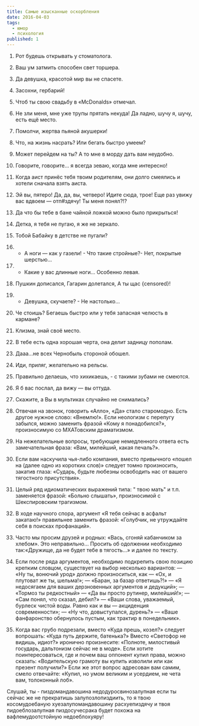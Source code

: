 ```yaml
---
title: Самые изысканные оскорбления
date: 2016-04-03
tags:
  - юмор
  - психология
published: 1
---
```


1. Рот будешь открывать у стоматолога.
2. Ваш ум затмить способен свет торшера.
3. Да девушка, красотой мир вы не спасете.
4. Засохни, гербарий!
5. Чтоб ты свою свадьбу в «McDonalds» отмечал.
6. Не зли меня, мне уже трупы прятать некуда! Да ладно, шучу я, шучу, есть ещё место.
7. Помолчи, жертва пьяной акушерки!
8. Что, на жизнь насрать? Или бегать быстро умеем?
9. Может перейдем на ты? А то мне в морду дать вам неудобно.
10. Говорите, говорите… я всегда зеваю, когда мне интересно!
11. Когда аист принёс тебя твоим родителям, они долго смеялись и хотели сначала взять аиста.
12. Эй вы, пятеро! Да, да, вы, четверо! Идите сюда, трое! Еще раз увижу вас вдвоем — отп#здячу! Ты меня понял?!?
13. Да что бы тебе в бане чайной ложкой можно было прикрыться!
14. Детка, я тебя не пугаю, я же не зеркало.
15. Тобой Бабайку в детстве не пугали?
16. - А ноги — как у газели! - Что такие стройные?- Нет, покрытые шерстью…
17. - Какие у вас длинные ноги… Особенно левая.
18. Пушкин дописался, Гагарин долетался, А ты щас {censored}!
19. - Девушка, скучаете? - Не настолько…
20. Че стоишь? Бегаешь быстро или у тебя запасная челюсть в кармане?
21. Клизма, знай своё место.
22. В тебе есть одна хорошая черта, она делит задницу пополам.
23. Дааа…не всех Чернобыль стороной обошел.
24. Иди, приляг, желательно на рельсы.
25. Правильно делаешь, что хихикаешь, - с такими зубами не смеются.
26. Я б вас послал, да вижу — вы оттуда.
27. Скажите, а Вы в мультиках случайно не снимались?

1. Отвечая на звонок, говорить «Алло», «Да» стало старомодно. Есть другое нужное слово: «Внемлю!». Если неологизм с перепугу забылся, можно заменить фразой «Кому я понадобился?», произносимую со МХАТовским драматизмом.

2. На нежелательные вопросы, требующие немедленного ответа есть замечательная фраза: «Вам, милейший, какая печаль?».

3. Если вам наскучила чья-либо компания, вместо привычного «пошел на (далее одно из коротких слов)» следует томно произносить, закатив глаза: «Сударь, будьте любезны освободить нас от вашего тягостного присутствия».

4. Целый ряд идиоматических выражений типа: " твою мать" и т.п. заменяется фразой: «Больно слышать», произносимой с Шекспировским трагизмом.

5. В ходе научного спора, аргумент «Я тебя сейчас в асфальт закатаю!» правильнее заменить фразой: «Голубчик, не утруждайте себя в поисках профанаций».

6. Часто мы просим друзей и родных: «Вась, сгоняй кабанчиком за хлебом». Это неправильно… Просить об одолжении необходимо так:«Дружище, да не будет тебе в тягость...» и далее по тексту.

7. Если после ряда аргументов, необходимо подкрепить свою позицию крепким словцом, существует на выбор несколько вариантов: — «Ну ты, вонючий урод» должно произноситься, как — «Ох, и плутоват же ты, шельма!»; — «Баран, за базар ответишь?!» — «Я недосягаем для ваших дерзновенных аргументов и дедукций»; — «Тормоз ты редкостный» — «Да вы просто рутинер, милейший!»; — «Сам понял, что сказал, дебил?» — «Ваши слова, уважаемый, бурлеск чистой воды. Равно как и вы — акциденция современности»; — «Ну что, довыступался, дурень?» — «Ваше фанфаронство обернулось пустым, как трактир в понедельник».

8. Когда вас грубо подрезали, вместо «Куда прешь, козел?» следует вопрошать: «Куда путь держите, батенька?» Вместо «Светофор не видишь, идиот?» иронично произнесите: «Полноте, милостивый государь, дальтонизм сейчас не в моде». Если хотите поинтересоваться, где и почем ваш оппонент купил права, можно сказать: «Водительскую грамоту вы купить изволили или как презент получили?» Если же этот вопрос адресован вам самим, смело отвечайте: «Купил, но умом великим и усердием, не чета вам, толоконный лоб».

Слушай, ты - пиздомандавошина недодуросвинозалупная если ты сейчас же не прекратишь залупозлопиздиить, то я твою косомудоебаную хуезалупомандавошину расхуепиздячу и твоя пидоеблозалупная пиздосучесрака будет похожа на вафлемудоотстойную недоеблохуяру!